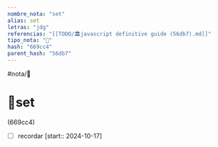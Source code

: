 ```yaml
---
nombre_nota: "set"
alias: set
letras: "jdg"
referencias: "[[TODO/🏛️javascript definitive guide (56db7).md]]"
tipo_nota: "📑"
hash: "669cc4"
parent_hash: "56db7"
---
```


#nota/📑

# 📑set
<div class="hash">(669cc4)</div>

- [ ] recordar  [start:: 2024-10-17]

